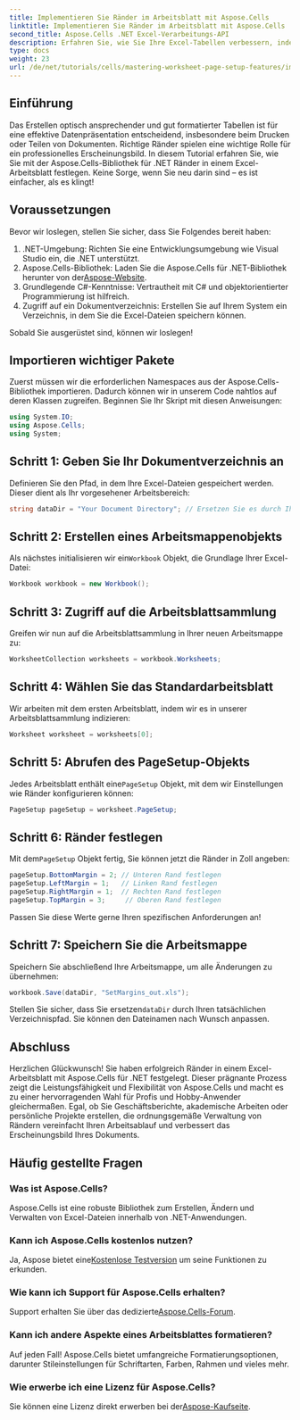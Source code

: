 ```yaml
---
title: Implementieren Sie Ränder im Arbeitsblatt mit Aspose.Cells
linktitle: Implementieren Sie Ränder im Arbeitsblatt mit Aspose.Cells
second_title: Aspose.Cells .NET Excel-Verarbeitungs-API
description: Erfahren Sie, wie Sie Ihre Excel-Tabellen verbessern, indem Sie mithilfe der Aspose.Cells-Bibliothek für .NET Ränder festlegen. Dieses Schritt-für-Schritt-Tutorial vereinfacht den Vorgang und verleiht Ihrer Datenpräsentation ein professionelles und elegantes Aussehen.
type: docs
weight: 23
url: /de/net/tutorials/cells/mastering-worksheet-page-setup-features/implement-margins-in-worksheet/
---
```

## Einführung

Das Erstellen optisch ansprechender und gut formatierter Tabellen ist für eine effektive Datenpräsentation entscheidend, insbesondere beim Drucken oder Teilen von Dokumenten. Richtige Ränder spielen eine wichtige Rolle für ein professionelles Erscheinungsbild. In diesem Tutorial erfahren Sie, wie Sie mit der Aspose.Cells-Bibliothek für .NET Ränder in einem Excel-Arbeitsblatt festlegen. Keine Sorge, wenn Sie neu darin sind – es ist einfacher, als es klingt!

## Voraussetzungen

Bevor wir loslegen, stellen Sie sicher, dass Sie Folgendes bereit haben:

1. .NET-Umgebung: Richten Sie eine Entwicklungsumgebung wie Visual Studio ein, die .NET unterstützt.
2.  Aspose.Cells-Bibliothek: Laden Sie die Aspose.Cells für .NET-Bibliothek herunter von der[Aspose-Website](https://releases.aspose.com/cells/net/).
3. Grundlegende C#-Kenntnisse: Vertrautheit mit C# und objektorientierter Programmierung ist hilfreich.
4. Zugriff auf ein Dokumentverzeichnis: Erstellen Sie auf Ihrem System ein Verzeichnis, in dem Sie die Excel-Dateien speichern können.

Sobald Sie ausgerüstet sind, können wir loslegen!

## Importieren wichtiger Pakete

Zuerst müssen wir die erforderlichen Namespaces aus der Aspose.Cells-Bibliothek importieren. Dadurch können wir in unserem Code nahtlos auf deren Klassen zugreifen. Beginnen Sie Ihr Skript mit diesen Anweisungen:

```csharp
using System.IO;
using Aspose.Cells;
using System;
```

## Schritt 1: Geben Sie Ihr Dokumentverzeichnis an

Definieren Sie den Pfad, in dem Ihre Excel-Dateien gespeichert werden. Dieser dient als Ihr vorgesehener Arbeitsbereich:

```csharp
string dataDir = "Your Document Directory"; // Ersetzen Sie es durch Ihren tatsächlichen Pfad.
```

## Schritt 2: Erstellen eines Arbeitsmappenobjekts

 Als nächstes initialisieren wir ein`Workbook` Objekt, die Grundlage Ihrer Excel-Datei:

```csharp
Workbook workbook = new Workbook();
```

## Schritt 3: Zugriff auf die Arbeitsblattsammlung

Greifen wir nun auf die Arbeitsblattsammlung in Ihrer neuen Arbeitsmappe zu:

```csharp
WorksheetCollection worksheets = workbook.Worksheets;
```

## Schritt 4: Wählen Sie das Standardarbeitsblatt

Wir arbeiten mit dem ersten Arbeitsblatt, indem wir es in unserer Arbeitsblattsammlung indizieren:

```csharp
Worksheet worksheet = worksheets[0];
```

## Schritt 5: Abrufen des PageSetup-Objekts

 Jedes Arbeitsblatt enthält eine`PageSetup` Objekt, mit dem wir Einstellungen wie Ränder konfigurieren können:

```csharp
PageSetup pageSetup = worksheet.PageSetup;
```

## Schritt 6: Ränder festlegen

 Mit dem`PageSetup` Objekt fertig, Sie können jetzt die Ränder in Zoll angeben:

```csharp
pageSetup.BottomMargin = 2; // Unteren Rand festlegen
pageSetup.LeftMargin = 1;   // Linken Rand festlegen
pageSetup.RightMargin = 1;  // Rechten Rand festlegen
pageSetup.TopMargin = 3;     // Oberen Rand festlegen
```

Passen Sie diese Werte gerne Ihren spezifischen Anforderungen an!

## Schritt 7: Speichern Sie die Arbeitsmappe

Speichern Sie abschließend Ihre Arbeitsmappe, um alle Änderungen zu übernehmen:

```csharp
workbook.Save(dataDir, "SetMargins_out.xls");
```

 Stellen Sie sicher, dass Sie ersetzen`dataDir` durch Ihren tatsächlichen Verzeichnispfad. Sie können den Dateinamen nach Wunsch anpassen.

## Abschluss

Herzlichen Glückwunsch! Sie haben erfolgreich Ränder in einem Excel-Arbeitsblatt mit Aspose.Cells für .NET festgelegt. Dieser prägnante Prozess zeigt die Leistungsfähigkeit und Flexibilität von Aspose.Cells und macht es zu einer hervorragenden Wahl für Profis und Hobby-Anwender gleichermaßen. Egal, ob Sie Geschäftsberichte, akademische Arbeiten oder persönliche Projekte erstellen, die ordnungsgemäße Verwaltung von Rändern vereinfacht Ihren Arbeitsablauf und verbessert das Erscheinungsbild Ihres Dokuments.

## Häufig gestellte Fragen

### Was ist Aspose.Cells?  
Aspose.Cells ist eine robuste Bibliothek zum Erstellen, Ändern und Verwalten von Excel-Dateien innerhalb von .NET-Anwendungen.

### Kann ich Aspose.Cells kostenlos nutzen?  
 Ja, Aspose bietet eine[Kostenlose Testversion](https://releases.aspose.com/) um seine Funktionen zu erkunden.

### Wie kann ich Support für Aspose.Cells erhalten?  
 Support erhalten Sie über das dedizierte[Aspose.Cells-Forum](https://forum.aspose.com/c/cells/9).

### Kann ich andere Aspekte eines Arbeitsblattes formatieren?  
Auf jeden Fall! Aspose.Cells bietet umfangreiche Formatierungsoptionen, darunter Stileinstellungen für Schriftarten, Farben, Rahmen und vieles mehr.

### Wie erwerbe ich eine Lizenz für Aspose.Cells?  
 Sie können eine Lizenz direkt erwerben bei der[Aspose-Kaufseite](https://purchase.aspose.com/buy).